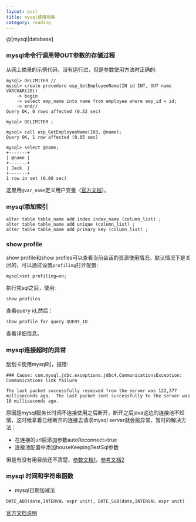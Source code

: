 ```yaml
---
layout: post
title: mysql使用收集
category: reading 
---
```


@[mysql|database]

### mysql命令行调用带OUT参数的存储过程

从网上摘录的示例代码，没有运行过，但是参数使用方法时正确的:  

~~~~
mysql> DELIMITER //
mysql> create procedure usp_GetEmployeeName(IN id INT, OUT name VARCHAR(20))
    -> begin
    -> select emp_name into name from employee where emp_id = id;
    -> end//
Query OK, 0 rows affected (0.52 sec)

mysql> DELIMITER ;

mysql> call usp_GetEmployeeName(103, @name);
Query OK, 1 row affected (0.05 sec)

mysql> select @name;
+-------+
| @name |
+-------+
| Jack  |
+-------+
1 row in set (0.00 sec)
~~~~
这里用`@var_name`定义用户变量（[官方文档](http://dev.mysql.com/doc/refman/5.0/en/user-variables.html)）。

### mysql添加索引   

~~~~
alter table table_name add index index_name (column_list) ;
alter table table_name add unique (column_list) ;
alter table table_name add primary key (column_list) ;
~~~~

### show profile  
show profile和show profles可以查看当前会话的资源使用情况。默认情况下是关闭的，可以通过设置`profiling`打开配置:  

~~~~
mysql>set profiling=on;
~~~~

执行完sql之后，使用:  

~~~~
show profiles
~~~~

查看query id,然后：  

~~~~
show profile for query QUERY_ID
~~~~

查看详细信息。

### mysql连接超时的异常  
刮刮卡使用mysql时，报错:  

~~~~
### Cause: com.mysql.jdbc.exceptions.jdbc4.CommunicationsException: Communications link failure

The last packet successfully received from the server was 122,377 milliseconds ago.  The last packet sent successfully to the server was 10 milliseconds ago.
~~~~

原因是mysql服务长时间不连接使用之后断开，断开之后java这边的连接池不知情，这时候拿着已经断开的连接去请求mysql server就会报异常，暂时的解决方法：  
 * 在连接的url后添加参数autoReconnect=true
 * 连接池配置中添加houseKeepingTestSql参数

但是有没有用目前还不清楚，[参数文档1](http://dev.mysql.com/doc/refman/5.0/en/auto-reconnect.html)，[参考文档2](http://bugs.mysql.com/bug.php?id=5020)

### mysql 时间和字符串函数  
 * mysql日期加减法  

~~~~
DATE_ADD(date,INTERVAL expr unit), DATE_SUB(date,INTERVAL expr unit)
~~~~
[官方文档说明](http://dev.mysql.com/doc/refman/5.0/en/date-and-time-functions.html#function_date-add)
